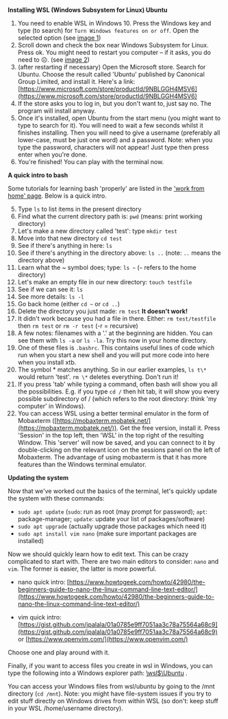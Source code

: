**Installing WSL (Windows Subsystem for Linux) Ubuntu**

1. You need to enable WSL in Windows 10. Press the Windows key and type (to search) for `Turn Windows features on or off`. Open the selected option (see [image 1](https://gist.github.com/martinp23/b569751e8c844ee26c339a1985a94bfc#file-image-1-png))
1. Scroll down and check the box near Windows Subsystem for Linux. Press ok. You might need to restart you computer – if it asks, you do need to ☹. (see [image 2](https://gist.github.com/martinp23/b569751e8c844ee26c339a1985a94bfc#file-image-2-png))
1. (after restarting if necessary) Open the Microsoft store. Search for Ubuntu. Choose the result called &#39;Ubuntu&#39; published by Canonical Group Limited, and install it. Here's a link: [https://www.microsoft.com/store/productId/9NBLGGH4MSV6](https://www.microsoft.com/store/productId/9NBLGGH4MSV6)
2. If the store asks you to log in, but you don't want to, just say no. The program will install anyway.
3. Once it's installed, open Ubuntu from the start menu (you might want to type to search for it). You will need to wait a few seconds whilst it finishes installing. Then you will need to give a username (preferably all lower-case, must be just one word) and a password. Note: when you type the password, characters will not appear! Just type then press enter when you&#39;re done.
4. You're finished! You can play with the terminal now. 

**A quick intro to bash**

Some tutorials for learning bash 'properly' are listed in the ['work from home' page](index.md). Below is a quick intro.

5. Type `ls` to list items in the present directory
6. Find what the current directory path is: `pwd`   (means: print working directory)
7. Let&#39;s make a new directory called &#39;test&#39;: type `mkdir test`
8. Move into that new directory `cd test`
9. See if there&#39;s anything in here: `ls`
10. See if there&#39;s anything in the directory above: `ls ..`    (note: `..` means the directory above)
11. Learn what the ~ symbol does; type: `ls ~` (`~` refers to the home directory)
12. Let&#39;s make an empty file in our new directory: `touch testfile`
13. See if we can see it: `ls`
14. See more details: `ls -l`
15. Go back home (either `cd ~`   or `cd ..`)
16. Delete the directory you just made: `rm test` **It doesn&#39;t work!**
17. It didn&#39;t work because you had a file in there. Either: `rm test/testfile` then `rm test` or `rm -r test`  (-r = recursive)
18. A few notes: filenames with a &#39;.&#39; at the beginning are hidden. You can see them with `ls -a` or `ls -la`. Try this now in your home directory.
19. One of these files is `.bashrc`. This contains useful lines of code which run when you start a new shell and you will put more code into here when you install xtb.
20. The symbol \* matches anything. So in our earlier examples, `ls t\*`  would return &#39;test&#39;. `rm \*` deletes everything. Don&#39;t run it!
21. If you press &#39;tab&#39; while typing a command, often bash will show you all the possibilities. E.g. if you type `cd /` then hit tab, it will show you every possible subdirectory of / (which refers to the root directory: think &#39;my computer&#39; in Windows).
22. You can access WSL using a better terminal emulator in the form of Mobaxterm ([https://mobaxterm.mobatek.net/](https://mobaxterm.mobatek.net/)). Get the free version, install it. Press &#39;Session&#39; in the top left, then &#39;WSL&#39; in the top right of the resulting Window. This &#39;server&#39; will now be saved, and you can connect to it by double-clicking on the relevant icon on the sessions panel on the left of Mobaxterm. The advantage of using mobaxterm is that it has more features than the Windows terminal emulator.

**Updating the system**

Now that we&#39;ve worked out the basics of the terminal, let&#39;s quickly update the system with these commands:

- `sudo apt update`      (`sudo`: run as root (may prompt for password); `apt`: package-manager; `update`: update your list of packages/software)
- `sudo apt upgrade`     (actually upgrade those packages which need it)
- `sudo apt install vim nano`    (make sure important packages are installed)

Now we should quickly learn how to edit text. This can be crazy complicated to start with. There are two main editors to consider: `nano` and `vim`. The former is easier, the latter is more powerful.

* nano quick intro: [https://www.howtogeek.com/howto/42980/the-beginners-guide-to-nano-the-linux-command-line-text-editor/](https://www.howtogeek.com/howto/42980/the-beginners-guide-to-nano-the-linux-command-line-text-editor/)

* vim quick intro: [https://gist.github.com/jpalala/01a0785e9ff7051aa3c78a75564a68c9](https://gist.github.com/jpalala/01a0785e9ff7051aa3c78a75564a68c9) or [https://www.openvim.com/](https://www.openvim.com/)

Choose one and play around with it.

Finally, if you want to access files you create in wsl in Windows, you can type the following into a Windows explorer path: [\\wsl$\Ubuntu](./../../%5C%5Cwsl%24%5CUbuntu) .

You can access your Windows files from wsl/ubuntu by going to the /mnt directory (`cd /mnt`). Note: you might have file-system issues if you try to edit stuff directly on Windows drives from within WSL (so don't: keep stuff in your WSL /home/username directory).
